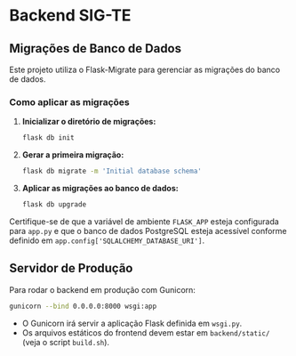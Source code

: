 # Backend SIG-TE

## Migrações de Banco de Dados

Este projeto utiliza o Flask-Migrate para gerenciar as migrações do banco de dados.

### Como aplicar as migrações

1. **Inicializar o diretório de migrações:**
   ```bash
   flask db init
   ```
2. **Gerar a primeira migração:**
   ```bash
   flask db migrate -m 'Initial database schema'
   ```
3. **Aplicar as migrações ao banco de dados:**
   ```bash
   flask db upgrade
   ```

Certifique-se de que a variável de ambiente `FLASK_APP` esteja configurada para `app.py` e que o banco de dados PostgreSQL esteja acessível conforme definido em `app.config['SQLALCHEMY_DATABASE_URI']`.

## Servidor de Produção

Para rodar o backend em produção com Gunicorn:

```bash
gunicorn --bind 0.0.0.0:8000 wsgi:app
```

- O Gunicorn irá servir a aplicação Flask definida em `wsgi.py`.
- Os arquivos estáticos do frontend devem estar em `backend/static/` (veja o script `build.sh`).
